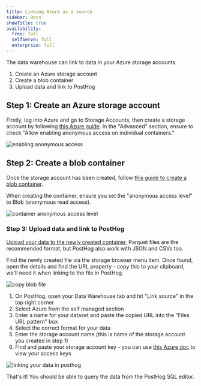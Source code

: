 ```yaml
---
title: Linking Azure as a source
sidebar: Docs
showTitle: true
availability:
  free: full
  selfServe: full
  enterprise: full
---
```


The data warehouse can link to data in your Azure storage accounts.

1. Create an Azure storage account
2. Create a blob container
3. Upload data and link to PostHog

## Step 1: Create an Azure storage account

Firstly, log into Azure and go to Storage Accounts, then create a storage account by following [this Azure guide](https://learn.microsoft.com/en-us/azure/storage/common/storage-account-create?tabs=azure-portal#create-a-storage-account). In the "Advanced" section, ensure to check "Allow enabling anonymous access on individual containers."

![enabling anonymous access](https://res.cloudinary.com/dmukukwp6/image/upload/Screenshot_2024_07_15_at_17_48_56_e83877dec0.png)

## Step 2: Create a blob container

Once the storage account has been created, follow [this guide to create a blob container](https://learn.microsoft.com/en-us/azure/storage/blobs/storage-quickstart-blobs-portal#create-a-container).

When creating the container, ensure you set the "anonymous access level" to Blob (anonymous read access).

![container anonymous access level](https://res.cloudinary.com/dmukukwp6/image/upload/Screenshot_2024_07_15_at_17_54_36_2bb9d63ebd.png)

### Step 3: Upload data and link to PostHog
[Upload your data to the newly created container](https://learn.microsoft.com/en-us/azure/storage/blobs/storage-quickstart-blobs-portal#upload-a-block-blob), Parquet files are the recommended format, but PostHog also work with JSON and CSVs too. 

Find the newly created file via the storage browser menu item. Once found, open the details and find the URL property - copy this to your clipboard, we'll need it when linking to the file in PostHog.

![copy blob file](https://res.cloudinary.com/dmukukwp6/image/upload/Screenshot_2024_07_15_at_17_59_09_2f888aaa2f.png)

1. On PostHog, open your Data Warehouse tab and hit "Link source" in the top right corner
2. Select Azure from the self managed section
3. Enter a name for your dataset and paste the copied URL into the "Files URL pattern" box
4. Select the correct format for your data
5. Enter the storage account name (this is name of the storage account you created in step 1)
6. Find and paste your storage account key - you can use [this Azure doc](https://learn.microsoft.com/en-us/azure/storage/common/storage-account-keys-manage?tabs=azure-portal#view-account-access-keys) to view your access keys

![linking your data in posthog](https://res.cloudinary.com/dmukukwp6/image/upload/Screenshot_2024_07_15_at_18_10_06_f93fadf82b.png)

That's it! You should be able to query the data from the PostHog SQL editor.